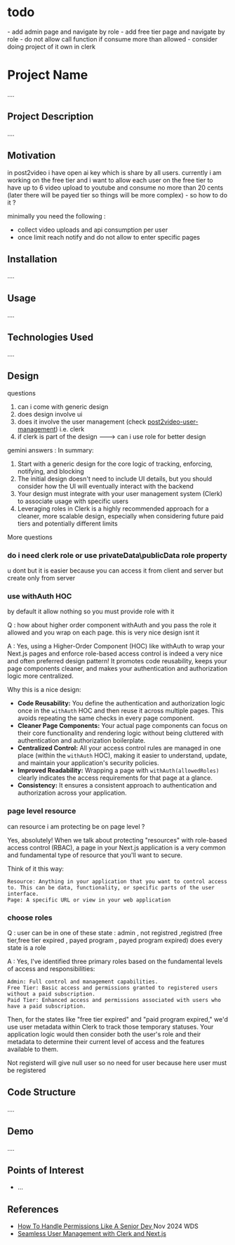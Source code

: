 <h1>todo</h1>
- add admin page and navigate by role
- add free tier page and navigate by role
- do not allow call function if consume more than allowed
- consider doing project of it own in clerk

<h1>Project Name</h1>
....



<h2>Project Description</h2>
....

<h2>Motivation</h2>
in post2video i have open ai key which is share by all users. currently i am working on the free tier and i want to allow each user on the free tier to have up to 6 video upload to youtube and consume no more than 20 cents (later there will be payed tier so things will be more complex) - so how to do it ? 

minimally you need the following :
- collect video uploads and api consumption per user
- once limit reach notify and do not allow to enter specific pages

<h2>Installation</h2>
....


<h2>Usage</h2>
....


<h2>Technologies Used</h2>
....


<h2>Design</h2>
questions
<ol>
<li>can i come with generic design</li>
<li>does design involve ui </li>
<li>does it involve the user management (check <a href='https://github.com/NathanKr/post2video-user-management'>post2video-user-management</a>) i.e. clerk</li>
<li>if clerk is part of the design ---> can i use role for better design</li>

</ol>

gemini answers :
In summary:
<ol>
    <li>Start with a generic design for the core logic of tracking, enforcing, notifying, and blocking</li>
    <li>The initial design doesn't need to include UI details, but you should consider how the UI will eventually interact with the backend</li>
    <li>Your design must integrate with your user management system (Clerk) to associate usage with specific users</li>
    <li>Leveraging roles in Clerk is a highly recommended approach for a cleaner, more scalable design, especially when considering future paid tiers and potentially different limits</li>
</ol>


More questions

<h3>do i need clerk role or use privateData\publicData role property</h3>
u dont but it is easier because you can access it from client and server
but create only from server

<h3>use withAuth HOC</h3>
by default it allow nothing so you must provide role with it

Q :  how about higher order component withAuth and you pass the role it allowed and you wrap on each page. this is very nice design isnt it 

A : Yes, using a Higher-Order Component (HOC) like withAuth to wrap your Next.js pages and enforce role-based access control is indeed a very nice and often preferred design pattern! It promotes code reusability, keeps your page components cleaner, and makes your authentication and authorization logic more centralized.

Why this is a nice design:

<ul>
  <li><strong>Code Reusability:</strong> You define the authentication and authorization logic once in the <code>withAuth</code> HOC and then reuse it across multiple pages. This avoids repeating the same checks in every page component.</li>
  <li><strong>Cleaner Page Components:</strong> Your actual page components can focus on their core functionality and rendering logic without being cluttered with authentication and authorization boilerplate.</li>
  <li><strong>Centralized Control:</strong> All your access control rules are managed in one place (within the <code>withAuth</code> HOC), making it easier to understand, update, and maintain your application's security policies.</li>
  <li><strong>Improved Readability:</strong> Wrapping a page with <code>withAuth(allowedRoles)</code> clearly indicates the access requirements for that page at a glance.</li>
  <li><strong>Consistency:</strong> It ensures a consistent approach to authentication and authorization across your application.</li>
</ul>

<h3>page level resource</h3>
can resource i am protecting be on page level ?

Yes, absolutely! When we talk about protecting "resources" with role-based access control (RBAC), a page in your Next.js application is a very common and fundamental type of resource that you'll want to secure.

Think of it this way:

    Resource: Anything in your application that you want to control access to. This can be data, functionality, or specific parts of the user interface.
    Page: A specific URL or view in your web application

<h3>choose roles</h3>
Q : user can be in one of these state : admin , not registred ,registred (free tier,free tier expired , payed program , payed program expired) does every state is a role

A : Yes, I've identified three primary roles based on the fundamental levels of access and responsibilities:

    Admin: Full control and management capabilities.
    Free Tier: Basic access and permissions granted to registered users without a paid subscription.
    Paid Tier: Enhanced access and permissions associated with users who have a paid subscription.

Then, for the states like "free tier expired" and "paid program expired," we'd use user metadata within Clerk to track those temporary statuses. Your application logic would then consider both the user's role and their metadata to determine their current level of access and the features available to them.

Not registerd will give null user so no need for user because here user must be registered

<h2>Code Structure</h2>
....

<h2>Demo</h2>
....

<h2>Points of Interest</h2>
<ul>
    <li>...</li>
   
</ul>

<h2>References</h2>
<ul>
    <li><a href='https://youtu.be/5GG-VUvruzE?si=bwwWJWRYnqm6F_a7'> How To Handle Permissions Like A Senior Dev </a> Nov 2024 WDS</li>
   <li><a href='https://youtu.be/5zE_c5kDDDs?si=qwxnm54ILEVbTYR6'> Seamless User Management with Clerk and Next.js </a></li>
</ul>

